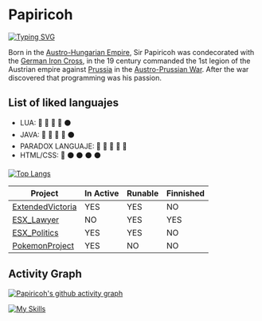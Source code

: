 # Papiricoh
[![Typing SVG](https://readme-typing-svg.demolab.com/?lines=Software+Developer;Paradox+Games;FiveM+Servers;Java+Development)](https://git.io/typing-svg)

Born in the [Austro-Hungarian Empire](https://en.wikipedia.org/wiki/Austria-Hungary), Sir Papiricoh was condecorated with the [German Iron Cross](https://en.wikipedia.org/wiki/Iron_Cross), in the 19 century commanded the 1st legion of the Austrian empire against [Prussia](https://en.wikipedia.org/wiki/Prussia) in the [Austro-Prussian War](https://en.wikipedia.org/wiki/Austro-Prussian_War). After the war discovered that programming was his passion.

## List of liked languajes

- LUA: 🔘 🔘 🔘 🔘 ⚫️
- JAVA: 🔘 🔘 🔘 🔘 ⚫️
- PARADOX LANGUAJE: 🔘 🔘 🔘 🔘 🔘
- HTML/CSS: 🔘 ⚫️ ⚫️ ⚫️ ⚫️

[![Top Langs](https://github-readme-stats.vercel.app/api/top-langs/?username=papiricoh&layout=compact&theme=synthwave)](https://github.com/papiricoh/github-readme-stats)

| Project     | In Active | Runable | Finnished |
| ---      | ---       | --- | ---|
| [ExtendedVictoria](https://github.com/papiricoh/extendedTimeline) | YES | YES | NO |
| [ESX_Lawyer](https://github.com/papiricoh/esx_lawyer) | NO | YES | YES |
| [ESX_Politics](https://github.com/papiricoh/esx_politics) | YES | YES | NO |
| [PokemonProject](https://github.com/papiricoh/pokemonProject) | YES | NO | NO |

## Activity Graph
[![Papiricoh's github activity graph](https://github-readme-activity-graph.cyclic.app/graph?username=papiricoh&theme=dracula)](https://github.com/ashutosh00710/github-readme-activity-graph)



[![My Skills](https://skillicons.dev/icons?i=java,lua,html&perline=3)](https://skillicons.dev)
